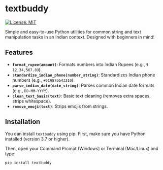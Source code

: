 # textbuddy

[![License: MIT](https://img.shields.io/badge/License-MIT-yellow.svg)](https://opensource.org/licenses/MIT)

Simple and easy-to-use Python utilities for common string and text manipulation tasks in an Indian context. Designed with beginners in mind!

## Features

* **`format_rupee(amount)`**: Formats numbers into Indian Rupees (e.g., `₹ 12,34,567.89`).
* **`standardize_indian_phone(number_string)`**: Standardizes Indian phone numbers (e.g., `+919876543210`).
* **`parse_indian_date(date_string)`**: Parses common Indian date formats (e.g., `DD-MM-YYYY`).
* **`clean_text_basic(text)`**: Basic text cleaning (removes extra spaces, strips whitespace).
* **`remove_emoji(text)`**: Strips emojis from strings.

## Installation

You can install `textbuddy` using pip. First, make sure you have Python installed (version 3.7 or higher).

Then, open your Command Prompt (Windows) or Terminal (Mac/Linux) and type:

```bash
pip install textbuddy